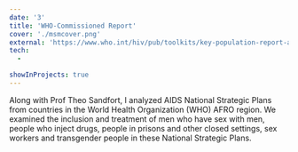 ```yaml
---
date: '3'
title: 'WHO-Commissioned Report'
cover: './msmcover.png'
external: 'https://www.who.int/hiv/pub/toolkits/key-population-report-afro/en/'
tech:
  - 

showInProjects: true
---
```


Along with Prof Theo Sandfort, I analyzed AIDS National Strategic Plans from countries in the World Health Organization (WHO) AFRO region. We examined the inclusion and treatment of men who have sex with men, people who inject drugs, people in prisons and other closed settings, sex workers and transgender people in these National Strategic Plans.
